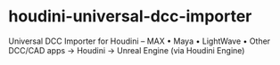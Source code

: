 # houdini-universal-dcc-importer
Universal DCC Importer for Houdini – MAX • Maya • LightWave • Other DCC/CAD apps → Houdini → Unreal Engine (via Houdini Engine)

